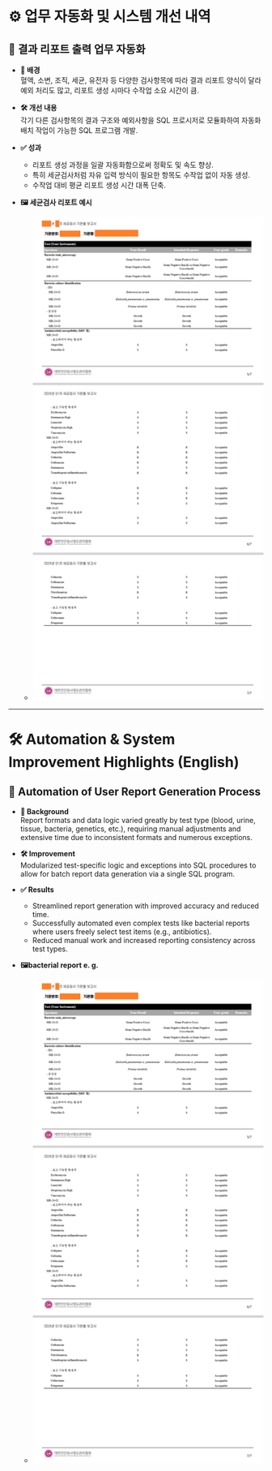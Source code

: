# ⚙️ 업무 자동화 및 시스템 개선 내역

## 📝 결과 리포트 출력 업무 자동화

- **📌 배경**  
  혈액, 소변, 조직, 세균, 유전자 등 다양한 검사항목에 따라 결과 리포트 양식이 달라 예외 처리도 많고, 리포트 생성 시마다 수작업 소요 시간이 큼.

- **🛠️ 개선 내용**  
  각기 다른 검사항목의 결과 구조와 예외사항을 SQL 프로시저로 모듈화하여 자동화 배치 작업이 가능한 SQL 프로그램 개발.

- **✅ 성과**  
  - 리포트 생성 과정을 일괄 자동화함으로써 정확도 및 속도 향상.  
  - 특히 세균검사처럼 자유 입력 방식이 필요한 항목도 수작업 없이 자동 생성.  
  - 수작업 대비 평균 리포트 생성 시간 대폭 단축.

- **🖼️ 세균검사 리포트 예시**     
  - ![alt text](./images/image-1.png)
---

# 🛠️ Automation & System Improvement Highlights (English)

## 📝 Automation of User Report Generation Process

- **📌 Background**  
  Report formats and data logic varied greatly by test type (blood, urine, tissue, bacteria, genetics, etc.), requiring manual adjustments and extensive time due to inconsistent formats and numerous exceptions.

- **🛠️ Improvement**  
  Modularized test-specific logic and exceptions into SQL procedures to allow for batch report data generation via a single SQL program.

- **✅ Results**  
  - Streamlined report generation with improved accuracy and reduced time.  
  - Successfully automated even complex tests like bacterial reports where users freely select test items (e.g., antibiotics).  
  - Reduced manual work and increased reporting consistency across test types.

- **🖼️bacterial report e. g.**    
  - ![alt text](./images/image-1.png)
